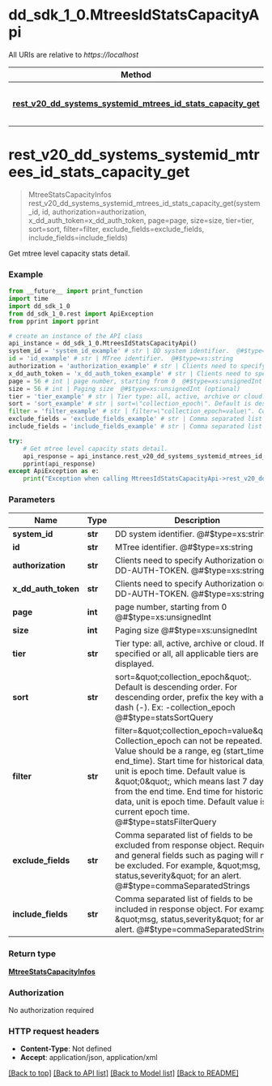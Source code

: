 # dd_sdk_1_0.MtreesIdStatsCapacityApi

All URIs are relative to *https://localhost*

Method | HTTP request | Description
------------- | ------------- | -------------
[**rest_v20_dd_systems_systemid_mtrees_id_stats_capacity_get**](MtreesIdStatsCapacityApi.md#rest_v20_dd_systems_systemid_mtrees_id_stats_capacity_get) | **GET** /rest/v2.0/dd-systems/{SYSTEM-ID}/mtrees/{ID}/stats/capacity | Get mtree level capacity stats detail.


# **rest_v20_dd_systems_systemid_mtrees_id_stats_capacity_get**
> MtreeStatsCapacityInfos rest_v20_dd_systems_systemid_mtrees_id_stats_capacity_get(system_id, id, authorization=authorization, x_dd_auth_token=x_dd_auth_token, page=page, size=size, tier=tier, sort=sort, filter=filter, exclude_fields=exclude_fields, include_fields=include_fields)

Get mtree level capacity stats detail.

### Example
```python
from __future__ import print_function
import time
import dd_sdk_1_0
from dd_sdk_1_0.rest import ApiException
from pprint import pprint

# create an instance of the API class
api_instance = dd_sdk_1_0.MtreesIdStatsCapacityApi()
system_id = 'system_id_example' # str | DD system identifier.  @#$type=xs:string
id = 'id_example' # str | MTree identifier.  @#$type=xs:string
authorization = 'authorization_example' # str | Clients need to specify Authorization or X-DD-AUTH-TOKEN.  @#$type=xs:string (optional)
x_dd_auth_token = 'x_dd_auth_token_example' # str | Clients need to specify Authorization or X-DD-AUTH-TOKEN.  @#$type=xs:string (optional)
page = 56 # int | page number, starting from 0  @#$type=xs:unsignedInt (optional)
size = 56 # int | Paging size  @#$type=xs:unsignedInt (optional)
tier = 'tier_example' # str | Tier type: all, active, archive or cloud. If not specified or all, all applicable tiers are displayed. (optional)
sort = 'sort_example' # str | sort=\"collection_epoch\". Default is descending order. For descending order, prefix the key with a dash (-). Ex: -collection_epoch  @#$type=statsSortQuery (optional)
filter = 'filter_example' # str | filter=\"collection_epoch=value\". Collection_epoch can not be repeated. Value should be a range, eg (start_time, end_time). Start time for historical data, unit is epoch time. Default value is \"0\", which means last 7 days from the end time. End time for historical data, unit is epoch time. Default value is current epoch time.  @#$type=statsFilterQuery (optional)
exclude_fields = 'exclude_fields_example' # str | Comma separated list of fields to be excluded from response object. Required and general fields such as paging will not be excluded. For example, \"msg, status,severity\" for an alert.  @#$type=commaSeparatedStrings (optional)
include_fields = 'include_fields_example' # str | Comma separated list of fields to be included in response object. For example, \"msg, status,severity\" for an alert.  @#$type=commaSeparatedStrings (optional)

try:
    # Get mtree level capacity stats detail.
    api_response = api_instance.rest_v20_dd_systems_systemid_mtrees_id_stats_capacity_get(system_id, id, authorization=authorization, x_dd_auth_token=x_dd_auth_token, page=page, size=size, tier=tier, sort=sort, filter=filter, exclude_fields=exclude_fields, include_fields=include_fields)
    pprint(api_response)
except ApiException as e:
    print("Exception when calling MtreesIdStatsCapacityApi->rest_v20_dd_systems_systemid_mtrees_id_stats_capacity_get: %s\n" % e)
```

### Parameters

Name | Type | Description  | Notes
------------- | ------------- | ------------- | -------------
 **system_id** | **str**| DD system identifier.  @#$type&#x3D;xs:string | 
 **id** | **str**| MTree identifier.  @#$type&#x3D;xs:string | 
 **authorization** | **str**| Clients need to specify Authorization or X-DD-AUTH-TOKEN.  @#$type&#x3D;xs:string | [optional] 
 **x_dd_auth_token** | **str**| Clients need to specify Authorization or X-DD-AUTH-TOKEN.  @#$type&#x3D;xs:string | [optional] 
 **page** | **int**| page number, starting from 0  @#$type&#x3D;xs:unsignedInt | [optional] 
 **size** | **int**| Paging size  @#$type&#x3D;xs:unsignedInt | [optional] 
 **tier** | **str**| Tier type: all, active, archive or cloud. If not specified or all, all applicable tiers are displayed. | [optional] 
 **sort** | **str**| sort&#x3D;\&quot;collection_epoch\&quot;. Default is descending order. For descending order, prefix the key with a dash (-). Ex: -collection_epoch  @#$type&#x3D;statsSortQuery | [optional] 
 **filter** | **str**| filter&#x3D;\&quot;collection_epoch&#x3D;value\&quot;. Collection_epoch can not be repeated. Value should be a range, eg (start_time, end_time). Start time for historical data, unit is epoch time. Default value is \&quot;0\&quot;, which means last 7 days from the end time. End time for historical data, unit is epoch time. Default value is current epoch time.  @#$type&#x3D;statsFilterQuery | [optional] 
 **exclude_fields** | **str**| Comma separated list of fields to be excluded from response object. Required and general fields such as paging will not be excluded. For example, \&quot;msg, status,severity\&quot; for an alert.  @#$type&#x3D;commaSeparatedStrings | [optional] 
 **include_fields** | **str**| Comma separated list of fields to be included in response object. For example, \&quot;msg, status,severity\&quot; for an alert.  @#$type&#x3D;commaSeparatedStrings | [optional] 

### Return type

[**MtreeStatsCapacityInfos**](MtreeStatsCapacityInfos.md)

### Authorization

No authorization required

### HTTP request headers

 - **Content-Type**: Not defined
 - **Accept**: application/json, application/xml

[[Back to top]](#) [[Back to API list]](../README.md#documentation-for-api-endpoints) [[Back to Model list]](../README.md#documentation-for-models) [[Back to README]](../README.md)


